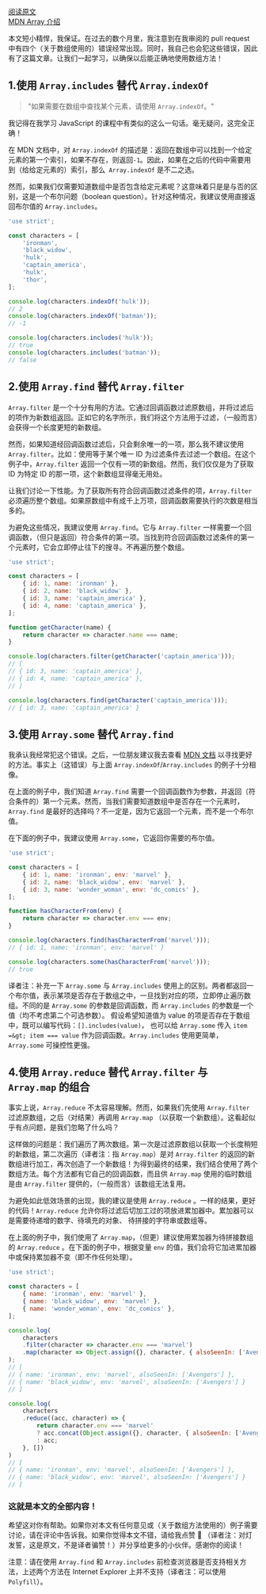 [阅读原文](https://juejin.im/post/5b8d0a74f265da431d0e7ec0)  
[MDN Array 介绍](https://developer.mozilla.org/zh-CN/docs/Web/JavaScript/Reference/Global_Objects/Array)

本文短小精悍，我保证。在过去的数个月里，我注意到在我审阅的 pull request 中有四个（关于数组使用的）错误经常出现。同时，我自己也会犯这些错误，因此有了这篇文章。让我们一起学习，以确保以后能正确地使用数组方法！

## 1.使用 `Array.includes` 替代 `Array.indexOf`

> "如果需要在数组中查找某个元素，请使用 `Array.indexOf`。"

我记得在我学习 JavaScript 的课程中有类似的这么一句话。毫无疑问，这完全正确！  

在 MDN 文档中，对 `Array.indexOf` 的描述是：返回在数组中可以找到一个给定元素的第一个索引，如果不存在，则返回`-1`。因此，如果在之后的代码中需要用到（给给定元素的）索引，那么` Array.indexOf` 是不二之选。  

然而，如果我们仅需要知道数组中是否包含给定元素呢？这意味着只是是与否的区别，这是一个布尔问题（boolean question）。针对这种情况，我建议使用直接返回布尔值的 `Array.includes`。  
```js
'use strict';

const characters = [
    'ironman',
    'black_widow',
    'hulk',
    'captain_america',
    'hulk',
    'thor',
];

console.log(characters.indexOf('hulk'));
// 2
console.log(characters.indexOf('batman'));
// -1

console.log(characters.includes('hulk'));
// true
console.log(characters.includes('batman'));
// false
```

## 2.使用 `Array.find` 替代 `Array.filter`
`Array.filter` 是一个十分有用的方法。它通过回调函数过滤原数组，并将过滤后的项作为新数组返回。正如它的名字所示，我们将这个方法用于过滤，（一般而言）会获得一个长度更短的新数组。

然而，如果知道经回调函数过滤后，只会剩余唯一的一项，那么我不建议使用 `Array.filter`。比如：使用等于某个唯一 ID 为过滤条件去过滤一个数组。在这个例子中，`Array.filter` 返回一个仅有一项的新数组。然而，我们仅仅是为了获取 ID 为特定 ID 的那一项，这个新数组显得毫无用处。

让我们讨论一下性能。为了获取所有符合回调函数过滤条件的项，`Array.filter` 必须遍历整个数组。如果原数组中有成千上万项，回调函数需要执行的次数是相当多的。

为避免这些情况，我建议使用 `Array.find`。它与 `Array.filter` 一样需要一个回调函数，（但只是返回）符合条件的第一项。当找到符合回调函数过滤条件的第一个元素时，它会立即停止往下的搜寻。不再遍历整个数组。
```js
'use strict';

const characters = [
    { id: 1, name: 'ironman' },
    { id: 2, name: 'black_widow' },
    { id: 3, name: 'captain_america' },
    { id: 4, name: 'captain_america' },
];

function getCharacter(name) {
    return character => character.name === name;
}

console.log(characters.filter(getCharacter('captain_america')));
// [
// { id: 3, name: 'captain_america' },
// { id: 4, name: 'captain_america' },
// ]

console.log(characters.find(getCharacter('captain_america')));
// { id: 3, name: 'captain_america' }
```

## 3.使用 `Array.some` 替代 `Array.find`
我承认我经常犯这个错误。之后，一位朋友建议我去查看 [MDN 文档](https://developer.mozilla.org/zh-CN/docs/Web/JavaScript/Reference/Global_Objects/Array/some) 以寻找更好的方法。事实上（这错误）与上面 `Array.indexOf`/`Array.includes` 的例子十分相像。

在上面的例子中，我们知道 `Array.find` 需要一个回调函数作为参数，并返回（符合条件的）第一个元素。然而，当我们需要知道数组中是否存在一个元素时，`Array.find` 是最好的选择吗？不一定是，因为它返回一个元素，而不是一个布尔值。

在下面的例子中，我建议使用 `Array.some`，它返回你需要的布尔值。
```js
'use strict';

const characters = [
    { id: 1, name: 'ironman', env: 'marvel' },
    { id: 2, name: 'black_widow', env: 'marvel' },
    { id: 3, name: 'wonder_woman', env: 'dc_comics' },
];

function hasCharacterFrom(env) {
    return character => character.env === env;
}

console.log(characters.find(hasCharacterFrom('marvel')));
// { id: 1, name: 'ironman', env: 'marvel' }

console.log(characters.some(hasCharacterFrom('marvel')));
// true
```
译者注：补充一下 `Array.some` 与 `Array.includes` 使用上的区别。两者都返回一个布尔值，表示某项是否存在于数组之中，一旦找到对应的项，立即停止遍历数组。不同的是 `Array.some` 的参数是回调函数，而 `Array.includes` 的参数是一个值（均不考虑第二个可选参数）。
假设希望知道值为 value 的项是否存在于数组中，既可以编写代码：`[].includes(value)`， 也可以给 `Array.some` 传入 `item =&gt; item === value` 作为回调函数。`Array.includes` 使用更简单，`Array.some` 可操控性更强。

## 4.使用 `Array.reduce` 替代 `Array.filter` 与 `Array.map` 的组合
事实上说，`Array.reduce` 不太容易理解。然而，如果我们先使用 `Array.filter` 过滤原数组，之后（对结果）再调用 `Array.map` （以获取一个新数组）。这看起似乎有点问题，是我们忽略了什么吗？

这样做的问题是：我们遍历了两次数组。第一次是过滤原数组以获取一个长度稍短的新数组，第二次遍历（译者注：指 `Array.map`）是对 `Array.filter` 的返回的新数组进行加工，再次创造了一个新数组！为得到最终的结果，我们结合使用了两个数组方法。每个方法都有它自己的回调函数，而且供 `Array.map` 使用的临时数组是由 `Array.filter` 提供的，（一般而言）该数组无法复用。

为避免如此低效场景的出现，我的建议是使用 `Array.reduce` 。一样的结果，更好的代码！`Array.reduce` 允许你将过滤后切加工过的项放进累加器中。累加器可以是需要待递增的数字、待填充的对象、 待拼接的字符串或数组等。

在上面的例子中，我们使用了 `Array.map`，（但更）建议使用累加器为待拼接数组的 `Array.reduce` 。在下面的例子中，根据变量 `env` 的值，我们会将它加进累加器中或保持累加器不变（即不作任何处理）。
```js
'use strict';

const characters = [
    { name: 'ironman', env: 'marvel' },
    { name: 'black_widow', env: 'marvel' },
    { name: 'wonder_woman', env: 'dc_comics' },
];

console.log(
    characters
    .filter(character => character.env === 'marvel')
    .map(character => Object.assign({}, character, { alsoSeenIn: ['Avengers'] }))
);
// [
// { name: 'ironman', env: 'marvel', alsoSeenIn: ['Avengers'] },
// { name: 'black_widow', env: 'marvel', alsoSeenIn: ['Avengers'] }
// ]

console.log(
    characters
    .reduce((acc, character) => {
        return character.env === 'marvel'
        ? acc.concat(Object.assign({}, character, { alsoSeenIn: ['Avengers'] }))
        : acc;
    }, [])
)
// [
// { name: 'ironman', env: 'marvel', alsoSeenIn: ['Avengers'] },
// { name: 'black_widow', env: 'marvel', alsoSeenIn: ['Avengers'] }
// ]
```

### 这就是本文的全部内容！
希望这对你有帮助。如果你对本文有任何意见或（关于数组方法使用的）例子需要讨论，请在评论中告诉我。如果你觉得本文不错，请给我点赞 👏 （译者注：对灯发誓，这是原文，不是译者骗赞！）并分享给更多的小伙伴。感谢你的阅读！

注意：请在使用 `Array.find` 和 `Array.includes` 前检查浏览器是否支持相关方法，上述两个方法在 Internet Explorer 上并不支持（译者注：可以使用` Polyfill`）。
